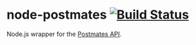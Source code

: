# node-postmates [![Build Status](https://travis-ci.org/alexleventer/node-postmates.svg?branch=master)](https://travis-ci.org/alexleventer/node-postmates)

Node.js wrapper for the [Postmates API](https://postmates.com/developer/).
